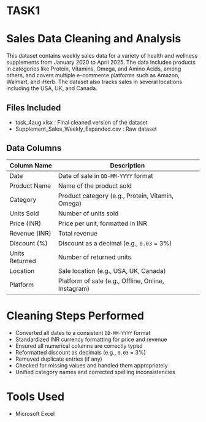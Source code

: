 # TASK1
# Sales Data Cleaning and Analysis
This dataset contains weekly sales data for a variety of health and wellness supplements from January 2020 to April 2025. The data includes products in categories like Protein, Vitamins, Omega, and Amino Acids, among others, and covers multiple e-commerce platforms such as Amazon, Walmart, and iHerb. The dataset also tracks sales in several locations including the USA, UK, and Canada.


## Files Included

- task_4aug.xlsx : Final cleaned version of the dataset
-  Supplement_Sales_Weekly_Expanded.csv : Raw dataset


##  Data Columns

| Column Name      | Description                                              |
|------------------|----------------------------------------------------------|
| Date             | Date of sale in `DD-MM-YYYY` format                      |
| Product Name     | Name of the product sold                                 |
| Category         | Product category (e.g., Protein, Vitamin, Omega)         |
| Units Sold       | Number of units sold                                     |
| Price (INR)      | Price per unit, formatted in INR                         |
| Revenue (INR)    | Total revenue                                            |
| Discount (%)     | Discount as a decimal (e.g., `0.03` = 3%)                |
| Units Returned   | Number of returned units                                 |
| Location         | Sale location (e.g., USA, UK, Canada)                    |
| Platform         | Platform of sale (e.g., Offline, Online, Instagram)      |



#  Cleaning Steps Performed
- Converted all dates to a consistent `DD-MM-YYYY` format
- Standardized INR currency formatting for price and revenue
- Ensured all numerical columns are correctly typed
- Reformatted discount as decimals (e.g., `0.03` = 3%)
- Removed duplicate entries (if any)
- Checked for missing values and handled them appropriately
- Unified category names and corrected spelling inconsistencies



# Tools Used
- Microsoft Excel
  

